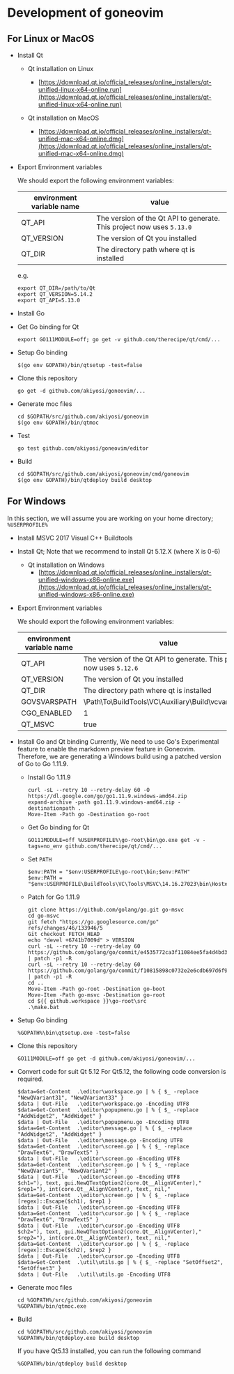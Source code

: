 Development of goneovim
=======================

## For Linux or MacOS
  * Install Qt
  
    - Qt installation on Linux
      - [https://download.qt.io/official_releases/online_installers/qt-unified-linux-x64-online.run](https://download.qt.io/official_releases/online_installers/qt-unified-linux-x64-online.run)
  
    - Qt installation on MacOS
      - [https://download.qt.io/official_releases/online_installers/qt-unified-mac-x64-online.dmg](https://download.qt.io/official_releases/online_installers/qt-unified-mac-x64-online.dmg)
  

  * Export Environment variables
  
    We should export the following environment variables:
    
    
    | environment variable name | value |
    | ------------- | ----- |
    | QT_API        | The version of the Qt API to generate. This project now uses `5.13.0` |
    | QT_VERSION    | The version of Qt you installed |
    | QT_DIR        | The directory path where qt is installed |

    e.g.
    
    ```
    export QT_DIR=/path/to/Qt
    export QT_VERSION=5.14.2
    export QT_API=5.13.0
    ```

  * Install Go

  * Get Go binding for Qt

    ```
    export GO111MODULE=off; go get -v github.com/therecipe/qt/cmd/...
    ```

  * Setup Go binding

    ```
    $(go env GOPATH)/bin/qtsetup -test=false
    ```

  * Clone this repository

    ```
    go get -d github.com/akiyosi/goneovim/...
    ```

  * Generate moc files

    ```
    cd $GOPATH/src/github.com/akiyosi/goneovim
    $(go env GOPATH)/bin/qtmoc
    ```

  * Test
    
    ```
    go test github.com/akiyosi/goneovim/editor

    ```

  * Build

    ```
    cd $GOPATH/src/github.com/akiyosi/goneovim/cmd/goneovim
    $(go env GOPATH)/bin/qtdeploy build desktop
    ```


## For Windows

  In this section, we will assume you are working on your home directory; `%USERPROFILE%`

  * Install MSVC 2017 Visual C++ Buildtools

  * Install Qt; Note that we recommend to install Qt 5.12.X (where X is 0-6)
  
    - Qt installation on Windows
      - [https://download.qt.io/official_releases/online_installers/qt-unified-windows-x86-online.exe](https://download.qt.io/official_releases/online_installers/qt-unified-windows-x86-online.exe)


  * Export Environment variables
  
    We should export the following environment variables:

    | environment variable name | value |
    | -----------------| ----- |
    | QT_API           | The version of the Qt API to generate. This project now uses `5.12.6` |
    | QT_VERSION       | The version of Qt you installed |
    | QT_DIR           | The directory path where qt is installed |
    | GOVSVARSPATH     | \Path\To\BuildTools\VC\Auxiliary\Build\vcvars64.bat |
    | CGO_ENABLED      | 1 |
    | QT_MSVC          | true |


  * Install Go and Qt binding
    Currently, We need to use Go's Experimental feature to enable the markdown preview feature in Goneovim.
    Therefore, we are generating a Windows build using a patched version of Go to Go 1.11.9.


    * Install Go 1.11.9

      ```
      curl -sL --retry 10 --retry-delay 60 -O https://dl.google.com/go/go1.11.9.windows-amd64.zip
      expand-archive -path go1.11.9.windows-amd64.zip -destinationpath .
      Move-Item -Path go -Destination go-root
      ```

    * Get Go binding for Qt
  
      ```
      GO111MODULE=off %USERPROFILE%\go-root\bin\go.exe get -v -tags=no_env github.com/therecipe/qt/cmd/...
      ```

    * Set `PATH`
      ```
      $env:PATH = "$env:USERPROFILE\go-root\bin;$env:PATH"
      $env:PATH = "$env:USERPROFILE\BuildTools\VC\Tools\MSVC\14.16.27023\bin\Hostx64\x64;$env:PATH"
      ```

    * Patch for Go 1.11.9

      ```
      git clone https://github.com/golang/go.git go-msvc
      cd go-msvc
      git fetch "https://go.googlesource.com/go" refs/changes/46/133946/5
      Git checkout FETCH_HEAD
      echo "devel +6741b7009d" > VERSION
      curl -sL --retry 10 --retry-delay 60 https://github.com/golang/go/commit/e4535772ca3f11084ee5fa4d4bd3a542e143b80f.patch | patch -p1 -R
      curl -sL --retry 10 --retry-delay 60 https://github.com/golang/go/commit/f10815898c0732e2e6cdb697d6f95f33f8650b4e.patch | patch -p1 -R
      cd ..
      Move-Item -Path go-root -Destination go-boot
      Move-Item -Path go-msvc -Destination go-root
      cd ${{ github.workspace }}\go-root\src
      .\make.bat
      ```

  * Setup Go binding

    ```
    %GOPATH%\bin\qtsetup.exe -test=false
    ```

  * Clone this repository

    ```
    GO111MODULE=off go get -d github.com/akiyosi/goneovim/...
    ```

  * Convert code for suit Qt 5.12
    For Qt5.12, the following code conversion is required.

    ```
    $data=Get-Content  .\editor\workspace.go | % { $_ -replace "NewQVariant31", "NewQVariant33" }
    $data | Out-File   .\editor\workspace.go -Encoding UTF8
    $data=Get-Content  .\editor\popupmenu.go | % { $_ -replace "AddWidget2", "AddWidget" }
    $data | Out-File   .\editor\popupmenu.go -Encoding UTF8
    $data=Get-Content  .\editor\message.go | % { $_ -replace "AddWidget2", "AddWidget" }
    $data | Out-File   .\editor\message.go -Encoding UTF8
    $data=Get-Content  .\editor\screen.go | % { $_ -replace "DrawText6", "DrawText5" }
    $data | Out-File   .\editor\screen.go -Encoding UTF8
    $data=Get-Content  .\editor\screen.go | % { $_ -replace "NewQVariant5", "NewQVariant2" }
    $data | Out-File   .\editor\screen.go -Encoding UTF8
    $ch1="), text, gui.NewQTextOption2(core.Qt__AlignVCenter),"
    $rep1="), int(core.Qt__AlignVCenter), text, nil,"
    $data=Get-Content  .\editor\screen.go | % { $_ -replace [regex]::Escape($ch1), $rep1 }
    $data | Out-File   .\editor\screen.go -Encoding UTF8
    $data=Get-Content  .\editor\cursor.go | % { $_ -replace "DrawText6", "DrawText5" }
    $data | Out-File   .\editor\cursor.go -Encoding UTF8
    $ch2="), text, gui.NewQTextOption2(core.Qt__AlignVCenter),"
    $rep2="), int(core.Qt__AlignVCenter), text, nil,"
    $data=Get-Content  .\editor\cursor.go | % { $_ -replace [regex]::Escape($ch2), $rep2 }
    $data | Out-File   .\editor\cursor.go -Encoding UTF8
    $data=Get-Content  .\util\utils.go | % { $_ -replace "SetOffset2", "SetOffset3" }
    $data | Out-File   .\util\utils.go -Encoding UTF8
    ```

  * Generate moc files

    ```
    cd %GOPATH%/src/github.com/akiyosi/goneovim
    %GOPATH%/bin/qtmoc.exe
    ```

  * Build

    ```
    cd %GOPATH%/src/github.com/akiyosi/goneovim
    %GOPATH%/bin/qtdeploy.exe build desktop
    ```

    If you have Qt5.13 installed, you can run the following command

    ```
    %GOPATH%/bin/qtdeploy build desktop
    ```

